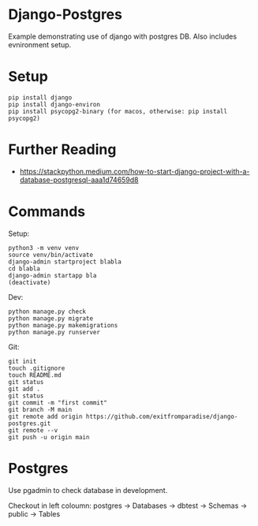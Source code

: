 # Django-Postgres

Example demonstrating use of django with postgres DB. Also includes evnironment setup.

# Setup

```
pip install django
pip install django-environ
pip install psycopg2-binary (for macos, otherwise: pip install psycopg2)
```

# Further Reading
- https://stackpython.medium.com/how-to-start-django-project-with-a-database-postgresql-aaa1d74659d8

# Commands

Setup:
```
python3 -m venv venv
source venv/bin/activate
django-admin startproject blabla
cd blabla
django-admin startapp bla
(deactivate)
```

Dev:
```
python manage.py check
python manage.py migrate
python manage.py makemigrations
python manage.py runserver
```

Git:
```
git init
touch .gitignore
touch README.md
git status
git add .
git status
git commit -m "first commit"
git branch -M main
git remote add origin https://github.com/exitfromparadise/django-postgres.git
git remote --v
git push -u origin main
```

# Postgres

Use pgadmin to check database in development.

Checkout in left coloumn: postgres -> Databases -> dbtest -> Schemas -> public -> Tables

